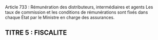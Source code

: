 Article 733 : Rémunération des distributeurs, intermédiaires et agents
Les taux de commission et les conditions de rémunérations sont fixés dans chaque État par le Ministre en charge des assurances.
## TITRE 5 : FISCALITE